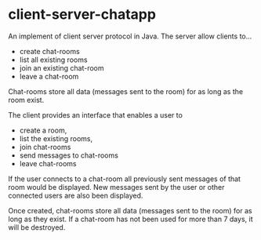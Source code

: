 # client-server-chatapp
An implement of client server protocol in Java.
The server allow clients to...
 * create chat-rooms
 * list all existing rooms
 * join an existing chat-room
 * leave a chat-room

Chat-rooms store all data (messages sent to the room) for as long as the room exist. 

The client provides an interface that enables a user to
* create a room,
* list the existing rooms,
* join chat-rooms
* send messages to chat-rooms
* leave chat-rooms

If the user connects to a chat-room all previously sent messages of that room would be displayed. New messages sent by the user or other connected users are also been displayed.

Once created, chat-rooms store all data (messages sent to the room) for as long as they exist. If a chat-room has not been used for more than 7 days, it will be destroyed. 
